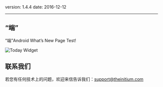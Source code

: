 version: 1.4.4
date: 2016-12-12

---

## “端”

“端”Android What’s New Page Test!

![Today Widget](./material_home.png)

## 联系我们

若您有任何技术上的问题，欢迎来信告诉我们：[support@theinitium.com](mailto:support@theinitium.com)
